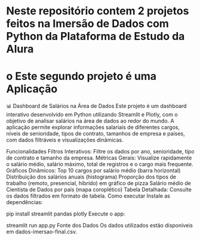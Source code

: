 # Neste repositório contem 2 projetos feitos na Imersão de Dados com Python da Plataforma de Estudo da Alura

# o Este segundo projeto é uma Aplicação 

📊 Dashboard de Salários na Área de Dados
Este projeto é um dashboard interativo desenvolvido em Python utilizando Streamlit e Plotly, com o objetivo de analisar salários na área de dados ao redor do mundo. A aplicação permite explorar informações salariais de diferentes cargos, níveis de senioridade, tipos de contrato, tamanhos de empresa e países, com dados filtráveis e visualizações dinâmicas.

Funcionalidades
Filtros Interativos: Filtre os dados por ano, senioridade, tipo de contrato e tamanho da empresa.
Métricas Gerais: Visualize rapidamente o salário médio, salário máximo, total de registros e o cargo mais frequente.
Gráficos Dinâmicos:
Top 10 cargos por salário médio (barra horizontal)
Distribuição dos salários anuais (histograma)
Proporção dos tipos de trabalho (remoto, presencial, híbrido) em gráfico de pizza
Salário médio de Cientista de Dados por país (mapa coroplético)
Tabela Detalhada: Consulte os dados filtrados em formato de tabela.
Como executar
Instale as dependências:

pip install streamlit pandas plotly
Execute o app:

streamlit run app.py
Fonte dos Dados
Os dados utilizados estão disponíveis em dados-imersao-final.csv.
